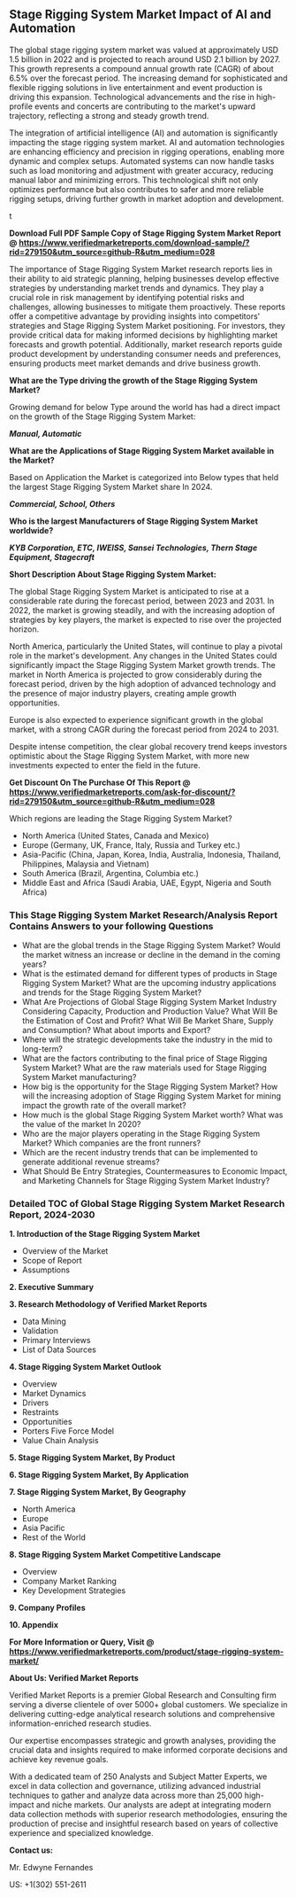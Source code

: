 <h2>Stage Rigging System Market Impact of AI and Automation</h2><p>The global stage rigging system market was valued at approximately USD 1.5 billion in 2022 and is projected to reach around USD 2.1 billion by 2027. This growth represents a compound annual growth rate (CAGR) of about 6.5% over the forecast period. The increasing demand for sophisticated and flexible rigging solutions in live entertainment and event production is driving this expansion. Technological advancements and the rise in high-profile events and concerts are contributing to the market's upward trajectory, reflecting a strong and steady growth trend.</p><p>The integration of artificial intelligence (AI) and automation is significantly impacting the stage rigging system market. AI and automation technologies are enhancing efficiency and precision in rigging operations, enabling more dynamic and complex setups. Automated systems can now handle tasks such as load monitoring and adjustment with greater accuracy, reducing manual labor and minimizing errors. This technological shift not only optimizes performance but also contributes to safer and more reliable rigging setups, driving further growth in market adoption and development.</p>t</p><p id="" class=""><strong>Download Full PDF Sample Copy of Stage Rigging System Market Report @ <a href="https://www.verifiedmarketreports.com/download-sample/?rid=279150&utm_source=github-R&utm_medium=028" target="_blank">https://www.verifiedmarketreports.com/download-sample/?rid=279150&utm_source=github-R&utm_medium=028</a></strong></p><p>The importance of&nbsp;Stage Rigging System Market research reports lies in their ability to aid strategic planning, helping businesses develop effective strategies by understanding market trends and dynamics. They play a crucial role in risk management by identifying potential risks and challenges, allowing businesses to mitigate them proactively. These reports offer a competitive advantage by providing insights into competitors' strategies and Stage Rigging System Market positioning. For investors, they provide critical data for making informed decisions by highlighting market forecasts and growth potential. Additionally, market research reports guide product development by understanding consumer needs and preferences, ensuring products meet market demands and drive business growth.</p><p><strong>What are the&nbsp;Type driving the growth of the Stage Rigging System Market?</strong></p><p id="" class="">Growing demand for below Type around the world has had a direct impact on the growth of the Stage Rigging System Market:</p><em><strong>Manual, Automatic</strong></em></p><strong>What are the&nbsp;Applications&nbsp;of Stage Rigging System Market available in the Market?</strong></p><p id="" class="">Based on Application the Market is categorized into Below types that held the largest Stage Rigging System Market share In 2024.</p><em><strong>Commercial, School, Others</strong></em></p><strong>Who is the largest Manufacturers of Stage Rigging System Market worldwide?</strong></p><p><em><strong>KYB Corporation, ETC, IWEISS, Sansei Technologies, Thern Stage Equipment, Stagecraft</strong></em></p><p id="" class=""><strong>Short Description About Stage Rigging System Market:</strong></p><p>The global Stage Rigging System Market is anticipated to rise at a considerable rate during the forecast period, between 2023 and 2031. In 2022, the market is growing steadily, and with the increasing adoption of strategies by key players, the market is expected to rise over the projected horizon.</p><p>North America, particularly the United States, will continue to play a pivotal role in the market's development. Any changes in the United States could significantly impact the Stage Rigging System Market growth trends. The market in North America is projected to grow considerably during the forecast period, driven by the high adoption of advanced technology and the presence of major industry players, creating ample growth opportunities.</p><p>Europe is also expected to experience significant growth in the global market, with a strong CAGR during the forecast period from 2024 to 2031.</p><p>Despite intense competition, the clear global recovery trend keeps investors optimistic about the Stage Rigging System Market, with more new investments expected to enter the field in the future.</p><p id="" class=""><strong>Get Discount On The Purchase Of This Report @ <a href="https://www.verifiedmarketreports.com/ask-for-discount/?rid=279150&utm_source=github-R&utm_medium=028" target="_blank">https://www.verifiedmarketreports.com/ask-for-discount/?rid=279150&utm_source=github-R&utm_medium=028</a></strong></p>Which regions are leading the Stage Rigging System Market?</p><ul><li>North America (United States, Canada and Mexico)</li><li>Europe (Germany, UK, France, Italy, Russia and Turkey etc.)</li><li>Asia-Pacific (China, Japan, Korea, India, Australia, Indonesia, Thailand, Philippines, Malaysia and Vietnam)</li><li>South America (Brazil, Argentina, Columbia etc.)</li><li>Middle East and Africa (Saudi Arabia, UAE, Egypt, Nigeria and South Africa)</li></ul><h3 id="" class="">This Stage Rigging System Market Research/Analysis Report Contains Answers to your following Questions</h3><ul><li>What are the global trends in the Stage Rigging System Market? Would the market witness an increase or decline in the demand in the coming years?</li><li>What is the estimated demand for different types of products in Stage Rigging System Market? What are the upcoming industry applications and trends for the Stage Rigging System Market?</li><li>What Are Projections of Global Stage Rigging System Market Industry Considering Capacity, Production and Production Value? What Will Be the Estimation of Cost and Profit? What Will Be Market Share, Supply and Consumption? What about imports and Export?</li><li>Where will the strategic developments take the industry in the mid to long-term?</li><li>What are the factors contributing to the final price of Stage Rigging System Market? What are the raw materials used for Stage Rigging System Market manufacturing?</li><li>How big is the opportunity for the Stage Rigging System Market? How will the increasing adoption of Stage Rigging System Market for mining impact the growth rate of the overall market?</li><li>How much is the global Stage Rigging System Market worth? What was the value of the market In 2020?</li><li>Who are the major players operating in the Stage Rigging System Market? Which companies are the front runners?</li><li>Which are the recent industry trends that can be implemented to generate additional revenue streams?</li><li>What Should Be Entry Strategies, Countermeasures to Economic Impact, and Marketing Channels for Stage Rigging System Market Industry?</li></ul><h3 id="" class="">Detailed TOC of Global Stage Rigging System Market Research Report, 2024-2030</h3><p id="" class=""><strong>1. Introduction of the Stage Rigging System Market</strong></p><ul><li>Overview of the Market</li><li>Scope of Report</li><li>Assumptions</li></ul><p id="" class=""><strong>2. Executive Summary</strong></p><p id="" class=""><strong>3. Research Methodology of Verified Market Reports</strong></p><ul><li>Data Mining</li><li>Validation</li><li>Primary Interviews</li><li>List of Data Sources</li></ul><p id="" class=""><strong>4. Stage Rigging System Market Outlook</strong></p><ul><li>Overview</li><li>Market Dynamics</li><li>Drivers</li><li>Restraints</li><li>Opportunities</li><li>Porters Five Force Model</li><li>Value Chain Analysis</li></ul><p id="" class=""><strong>5. Stage Rigging System Market, By Product</strong></p><p id="" class=""><strong>6. Stage Rigging System Market, By Application</strong></p><p id="" class=""><strong>7. Stage Rigging System Market, By Geography</strong></p><ul><li>North America</li><li>Europe</li><li>Asia Pacific</li><li>Rest of the World</li></ul><p id="" class=""><strong>8. Stage Rigging System Market Competitive Landscape</strong></p><ul><li>Overview</li><li>Company Market Ranking</li><li>Key Development Strategies</li></ul><p id="" class=""><strong>9. Company Profiles</strong></p><p id="" class=""><strong>10. Appendix</strong></p><p id="" class=""><strong>For More Information or Query, Visit @ <a href="https://www.verifiedmarketreports.com/product/stage-rigging-system-market/" target="_blank">https://www.verifiedmarketreports.com/product/stage-rigging-system-market/</a></strong></p><p id="" class=""><strong>About Us: Verified Market Reports</strong></p><p id="" class="">Verified Market Reports is a premier Global Research and Consulting firm serving a diverse clientele of over 5000+ global customers. We specialize in delivering cutting-edge analytical research solutions and comprehensive information-enriched research studies.</p><p id="" class="">Our expertise encompasses strategic and growth analyses, providing the crucial data and insights required to make informed corporate decisions and achieve key revenue goals.</p><p id="" class="">With a dedicated team of 250 Analysts and Subject Matter Experts, we excel in data collection and governance, utilizing advanced industrial techniques to gather and analyze data across more than 25,000 high-impact and niche markets. Our analysts are adept at integrating modern data collection methods with superior research methodologies, ensuring the production of precise and insightful research based on years of collective experience and specialized knowledge.</p><p id="" class=""><strong>Contact us:</strong></p><p id="" class="">Mr. Edwyne Fernandes</p><p id="" class="">US: +1(302) 551-2611</p>
